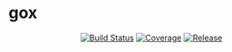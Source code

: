 # gox

<p align="center">
  <a href="https://github.com/skyrocket-qy/gox/actions/workflows/ci.yml"><img src="https://github.com/skyrocket-qy/gox/actions/workflows/ci.yml/badge.svg" alt="Build Status"></a>
  <a href="#"><img src="https://img.shields.io/badge/coverage-87.0%25-brightgreen" alt="Coverage"></a>
  <a href="https://github.com/skyrocket-qy/gox/releases"><img src="https://img.shields.io/github/v/release/skyrocket-qy/gox.svg" alt="Release"></a>
</p>
